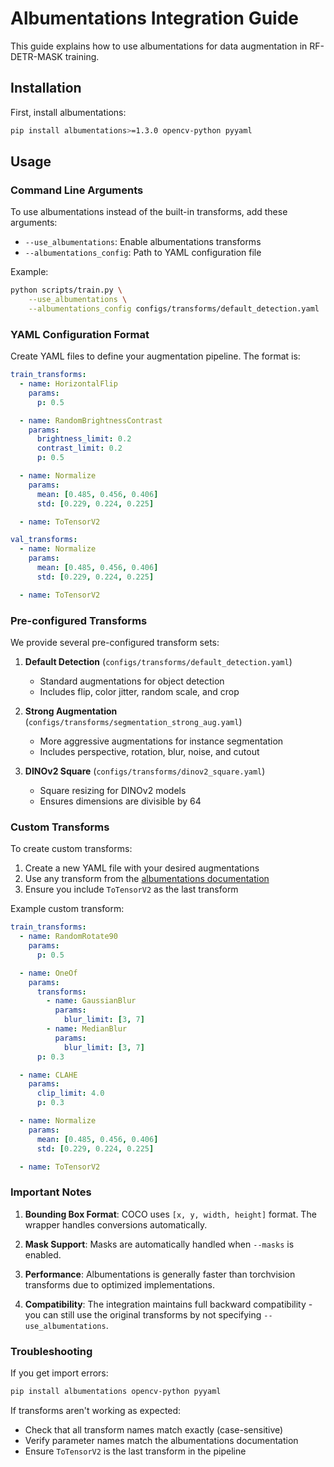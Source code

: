 # Albumentations Integration Guide

This guide explains how to use albumentations for data augmentation in RF-DETR-MASK training.

## Installation

First, install albumentations:

```bash
pip install albumentations>=1.3.0 opencv-python pyyaml
```

## Usage

### Command Line Arguments

To use albumentations instead of the built-in transforms, add these arguments:

- `--use_albumentations`: Enable albumentations transforms
- `--albumentations_config`: Path to YAML configuration file

Example:
```bash
python scripts/train.py \
    --use_albumentations \
    --albumentations_config configs/transforms/default_detection.yaml
```

### YAML Configuration Format

Create YAML files to define your augmentation pipeline. The format is:

```yaml
train_transforms:
  - name: HorizontalFlip
    params:
      p: 0.5

  - name: RandomBrightnessContrast
    params:
      brightness_limit: 0.2
      contrast_limit: 0.2
      p: 0.5

  - name: Normalize
    params:
      mean: [0.485, 0.456, 0.406]
      std: [0.229, 0.224, 0.225]

  - name: ToTensorV2

val_transforms:
  - name: Normalize
    params:
      mean: [0.485, 0.456, 0.406]
      std: [0.229, 0.224, 0.225]

  - name: ToTensorV2
```

### Pre-configured Transforms

We provide several pre-configured transform sets:

1. **Default Detection** (`configs/transforms/default_detection.yaml`)
   - Standard augmentations for object detection
   - Includes flip, color jitter, random scale, and crop

2. **Strong Augmentation** (`configs/transforms/segmentation_strong_aug.yaml`)
   - More aggressive augmentations for instance segmentation
   - Includes perspective, rotation, blur, noise, and cutout

3. **DINOv2 Square** (`configs/transforms/dinov2_square.yaml`)
   - Square resizing for DINOv2 models
   - Ensures dimensions are divisible by 64

### Custom Transforms

To create custom transforms:

1. Create a new YAML file with your desired augmentations
2. Use any transform from the [albumentations documentation](https://albumentations.ai/docs/api_reference/augmentations/)
3. Ensure you include `ToTensorV2` as the last transform

Example custom transform:
```yaml
train_transforms:
  - name: RandomRotate90
    params:
      p: 0.5

  - name: OneOf
    params:
      transforms:
        - name: GaussianBlur
          params:
            blur_limit: [3, 7]
        - name: MedianBlur
          params:
            blur_limit: [3, 7]
      p: 0.3

  - name: CLAHE
    params:
      clip_limit: 4.0
      p: 0.3

  - name: Normalize
    params:
      mean: [0.485, 0.456, 0.406]
      std: [0.229, 0.224, 0.225]

  - name: ToTensorV2
```

### Important Notes

1. **Bounding Box Format**: COCO uses `[x, y, width, height]` format. The wrapper handles conversions automatically.

2. **Mask Support**: Masks are automatically handled when `--masks` is enabled.

3. **Performance**: Albumentations is generally faster than torchvision transforms due to optimized implementations.

4. **Compatibility**: The integration maintains full backward compatibility - you can still use the original transforms by not specifying `--use_albumentations`.

### Troubleshooting

If you get import errors:
```bash
pip install albumentations opencv-python pyyaml
```

If transforms aren't working as expected:
- Check that all transform names match exactly (case-sensitive)
- Verify parameter names match the albumentations documentation
- Ensure `ToTensorV2` is the last transform in the pipeline

